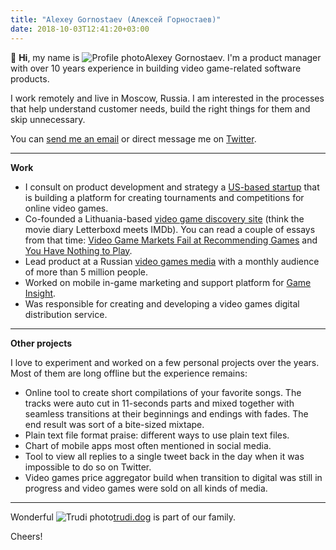 ```yaml
---
title: "Alexey Gornostaev (Алексей Горностаев)"
date: 2018-10-03T12:41:20+03:00
---
```


👋 __Hi__, my name is ![Profile photo](/img/profile-photo.jpg)Alexey Gornostaev. I'm a product manager with over 10 years experience in building video game-related software products. 

I work remotely and live in Moscow, Russia. I am interested in the processes that help understand customer needs,  build the right things for them and skip unnecessary.

You can [send me an email](mailto:me@alexey.is) or direct message me on [Twitter](ttps://twitter.com/#!/accujazz).

---

__Work__

- I consult on product development and strategy a [US-based startup](https://gather.gg) that is building a platform for creating tournaments and competitions for online video games.
- Co-founded a Lithuania-based [video game discovery site](https://rawg.io/) (think the movie diary Letterboxd meets IMDb). You can read a couple of essays from that time: [Video Game Markets Fail at Recommending Games](/posts/video-game-markets-fail-at-recommending-games/) and [You Have Nothing to Play](/posts/you-have-nothing-to-play/).
- Lead product at a Russian [video games media](https://kanobu.ru/) with a monthly audience of more than 5 million people.
- Worked on mobile in-game marketing and support platform for [Game Insight](https://www.game-insight.com/en).
- Was responsible for creating and developing a video games digital distribution service.

---

__Other projects__

I love to experiment and worked on a few personal projects over the years. Most of them are long offline but the experience remains:

- Online tool to create short compilations of your favorite songs. The tracks were auto cut in 11-seconds parts and mixed together with seamless transitions at their beginnings and endings with fades. The end result was sort of a bite-sized mixtape.
- Plain text file format praise: different ways to use plain text files.
- Chart of mobile apps most often mentioned in social media.
- Tool to view all replies to a single tweet back in the day when it was impossible to do so on Twitter.
- Video games price aggregator build when transition to digital was still in progress and video games were sold on all kinds of media.

---

Wonderful ![Trudi photo](/img/trudi.jpg)[trudi.dog](http://trudi.dog) is part of our family.

Cheers!
